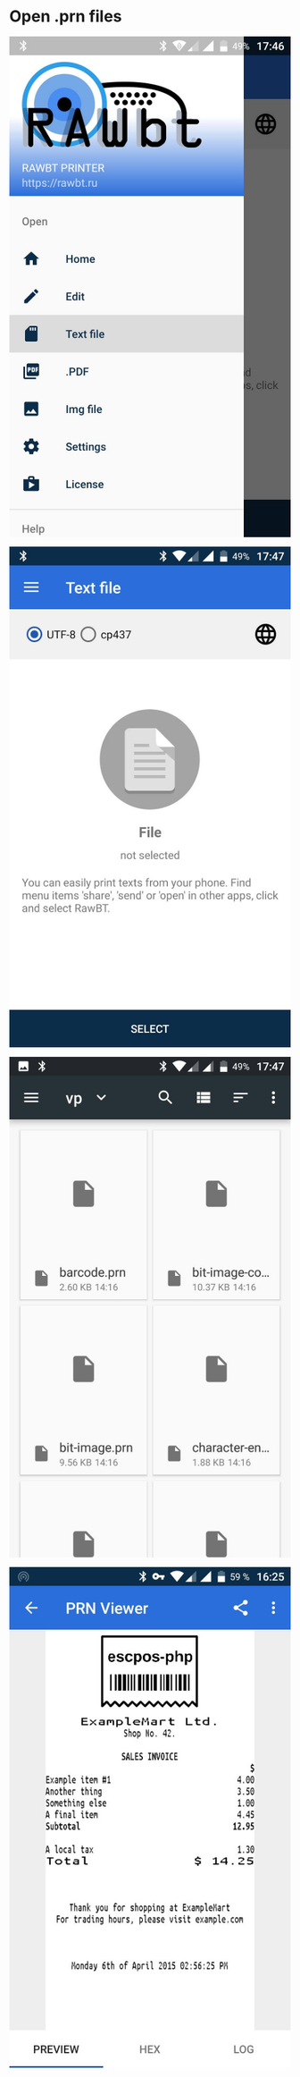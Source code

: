 # Open .prn files

![menu](https://github.com/402d/Virtual_POS_printer/raw/master/screenshots/menu-text.jpg)

![text viewer](https://github.com/402d/Virtual_POS_printer/raw/master/screenshots/text-main.jpg)

![choice](https://github.com/402d/Virtual_POS_printer/raw/master/screenshots/choice-file.jpg)

![preview](https://github.com/402d/Virtual_POS_printer/raw/master/screenshots/viewer-preview.jpg)

